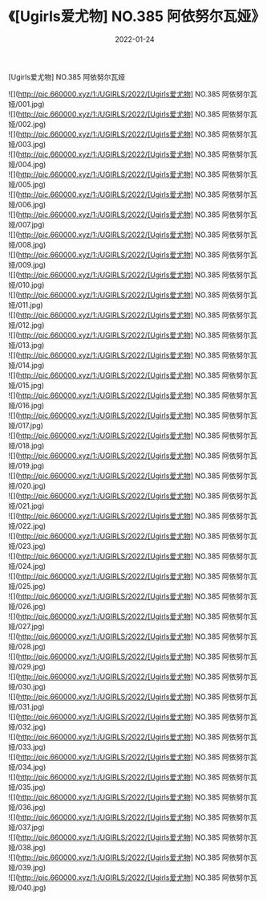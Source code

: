 ﻿---
layout: post
title:  《[Ugirls爱尤物] NO.385 阿依努尔瓦娅》
date:   2022-01-24
img: http://pic.660000.xyz/1:/UGIRLS/2022/[Ugirls爱尤物] NO.385 阿依努尔瓦娅/000.jpg
categories: [美女, 清纯, 唯美]
---

[Ugirls爱尤物] NO.385 阿依努尔瓦娅

 ![](http://pic.660000.xyz/1:/UGIRLS/2022/[Ugirls爱尤物] NO.385 阿依努尔瓦娅/001.jpg) <br>![](http://pic.660000.xyz/1:/UGIRLS/2022/[Ugirls爱尤物] NO.385 阿依努尔瓦娅/002.jpg) <br>![](http://pic.660000.xyz/1:/UGIRLS/2022/[Ugirls爱尤物] NO.385 阿依努尔瓦娅/003.jpg) <br>![](http://pic.660000.xyz/1:/UGIRLS/2022/[Ugirls爱尤物] NO.385 阿依努尔瓦娅/004.jpg) <br>![](http://pic.660000.xyz/1:/UGIRLS/2022/[Ugirls爱尤物] NO.385 阿依努尔瓦娅/005.jpg) <br>![](http://pic.660000.xyz/1:/UGIRLS/2022/[Ugirls爱尤物] NO.385 阿依努尔瓦娅/006.jpg) <br>![](http://pic.660000.xyz/1:/UGIRLS/2022/[Ugirls爱尤物] NO.385 阿依努尔瓦娅/007.jpg) <br>![](http://pic.660000.xyz/1:/UGIRLS/2022/[Ugirls爱尤物] NO.385 阿依努尔瓦娅/008.jpg) <br>![](http://pic.660000.xyz/1:/UGIRLS/2022/[Ugirls爱尤物] NO.385 阿依努尔瓦娅/009.jpg) <br>![](http://pic.660000.xyz/1:/UGIRLS/2022/[Ugirls爱尤物] NO.385 阿依努尔瓦娅/010.jpg) <br>![](http://pic.660000.xyz/1:/UGIRLS/2022/[Ugirls爱尤物] NO.385 阿依努尔瓦娅/011.jpg) <br>![](http://pic.660000.xyz/1:/UGIRLS/2022/[Ugirls爱尤物] NO.385 阿依努尔瓦娅/012.jpg) <br>![](http://pic.660000.xyz/1:/UGIRLS/2022/[Ugirls爱尤物] NO.385 阿依努尔瓦娅/013.jpg) <br>![](http://pic.660000.xyz/1:/UGIRLS/2022/[Ugirls爱尤物] NO.385 阿依努尔瓦娅/014.jpg) <br>![](http://pic.660000.xyz/1:/UGIRLS/2022/[Ugirls爱尤物] NO.385 阿依努尔瓦娅/015.jpg) <br>![](http://pic.660000.xyz/1:/UGIRLS/2022/[Ugirls爱尤物] NO.385 阿依努尔瓦娅/016.jpg) <br>![](http://pic.660000.xyz/1:/UGIRLS/2022/[Ugirls爱尤物] NO.385 阿依努尔瓦娅/017.jpg) <br>![](http://pic.660000.xyz/1:/UGIRLS/2022/[Ugirls爱尤物] NO.385 阿依努尔瓦娅/018.jpg) <br>![](http://pic.660000.xyz/1:/UGIRLS/2022/[Ugirls爱尤物] NO.385 阿依努尔瓦娅/019.jpg) <br>![](http://pic.660000.xyz/1:/UGIRLS/2022/[Ugirls爱尤物] NO.385 阿依努尔瓦娅/020.jpg) <br>![](http://pic.660000.xyz/1:/UGIRLS/2022/[Ugirls爱尤物] NO.385 阿依努尔瓦娅/021.jpg) <br>![](http://pic.660000.xyz/1:/UGIRLS/2022/[Ugirls爱尤物] NO.385 阿依努尔瓦娅/022.jpg) <br>![](http://pic.660000.xyz/1:/UGIRLS/2022/[Ugirls爱尤物] NO.385 阿依努尔瓦娅/023.jpg) <br>![](http://pic.660000.xyz/1:/UGIRLS/2022/[Ugirls爱尤物] NO.385 阿依努尔瓦娅/024.jpg) <br>![](http://pic.660000.xyz/1:/UGIRLS/2022/[Ugirls爱尤物] NO.385 阿依努尔瓦娅/025.jpg) <br>![](http://pic.660000.xyz/1:/UGIRLS/2022/[Ugirls爱尤物] NO.385 阿依努尔瓦娅/026.jpg) <br>![](http://pic.660000.xyz/1:/UGIRLS/2022/[Ugirls爱尤物] NO.385 阿依努尔瓦娅/027.jpg) <br>![](http://pic.660000.xyz/1:/UGIRLS/2022/[Ugirls爱尤物] NO.385 阿依努尔瓦娅/028.jpg) <br>![](http://pic.660000.xyz/1:/UGIRLS/2022/[Ugirls爱尤物] NO.385 阿依努尔瓦娅/029.jpg) <br>![](http://pic.660000.xyz/1:/UGIRLS/2022/[Ugirls爱尤物] NO.385 阿依努尔瓦娅/030.jpg) <br>![](http://pic.660000.xyz/1:/UGIRLS/2022/[Ugirls爱尤物] NO.385 阿依努尔瓦娅/031.jpg) <br>![](http://pic.660000.xyz/1:/UGIRLS/2022/[Ugirls爱尤物] NO.385 阿依努尔瓦娅/032.jpg) <br>![](http://pic.660000.xyz/1:/UGIRLS/2022/[Ugirls爱尤物] NO.385 阿依努尔瓦娅/033.jpg) <br>![](http://pic.660000.xyz/1:/UGIRLS/2022/[Ugirls爱尤物] NO.385 阿依努尔瓦娅/034.jpg) <br>![](http://pic.660000.xyz/1:/UGIRLS/2022/[Ugirls爱尤物] NO.385 阿依努尔瓦娅/035.jpg) <br>![](http://pic.660000.xyz/1:/UGIRLS/2022/[Ugirls爱尤物] NO.385 阿依努尔瓦娅/036.jpg) <br>![](http://pic.660000.xyz/1:/UGIRLS/2022/[Ugirls爱尤物] NO.385 阿依努尔瓦娅/037.jpg) <br>![](http://pic.660000.xyz/1:/UGIRLS/2022/[Ugirls爱尤物] NO.385 阿依努尔瓦娅/038.jpg) <br>![](http://pic.660000.xyz/1:/UGIRLS/2022/[Ugirls爱尤物] NO.385 阿依努尔瓦娅/039.jpg) <br>![](http://pic.660000.xyz/1:/UGIRLS/2022/[Ugirls爱尤物] NO.385 阿依努尔瓦娅/040.jpg) <br>
